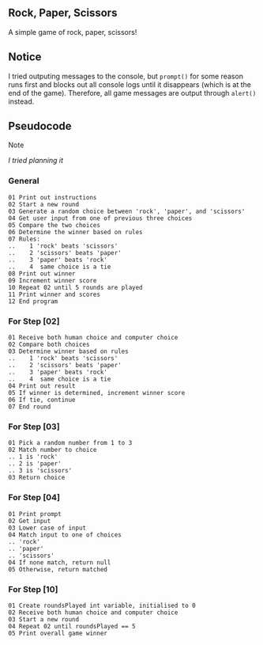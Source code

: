 ## Rock, Paper, Scissors
A simple game of rock, paper, scissors!

## Notice
I tried outputing messages to the console, but `prompt()` for some reason runs first and blocks out
all console logs until it disappears (which is at the end of the game).
Therefore, all game messages are output through `alert()` instead.

## Pseudocode
> [!NOTE]
> _I tried planning it_

### General
```
01 Print out instructions
02 Start a new round
03 Generate a random choice between 'rock', 'paper', and 'scissors'
04 Get user input from one of previous three choices
05 Compare the two choices
06 Determine the winner based on rules
07 Rules: 
..    1 'rock' beats 'scissors'
..    2 'scissors' beats 'paper'
..    3 'paper' beats 'rock'
..    4  same choice is a tie
08 Print out winner
09 Increment winner score
10 Repeat 02 until 5 rounds are played
11 Print winner and scores
12 End program
```

### For Step [02]
```
01 Receive both human choice and computer choice
02 Compare both choices
03 Determine winner based on rules
..    1 'rock' beats 'scissors'
..    2 'scissors' beats 'paper'
..    3 'paper' beats 'rock'
..    4  same choice is a tie
04 Print out result
05 If winner is determined, increment winner score
06 If tie, continue
07 End round
```

### For Step [03]
```
01 Pick a random number from 1 to 3
02 Match number to choice
.. 1 is 'rock'
.. 2 is 'paper'
.. 3 is 'scissors'
03 Return choice
```

### For Step [04]
```
01 Print prompt
02 Get input
03 Lower case of input
04 Match input to one of choices
.. 'rock'
.. 'paper'
.. 'scissors'
04 If none match, return null
05 Otherwise, return matched
```

### For Step [10]
```
01 Create roundsPlayed int variable, initialised to 0 
02 Receive both human choice and computer choice
03 Start a new round
04 Repeat 02 until roundsPlayed == 5
05 Print overall game winner
```